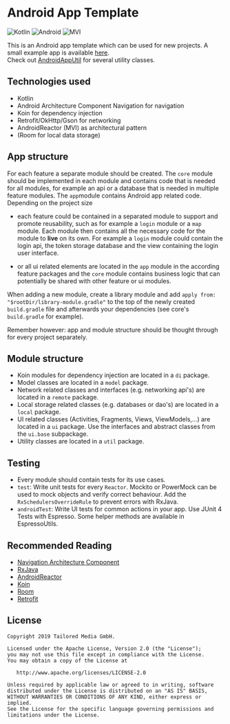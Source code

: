 # Android App Template
![Kotlin](https://img.shields.io/badge/Language-Kotlin-orange.svg) ![Android](https://img.shields.io/badge/Platform-Android-green.svg) ![MVI](https://img.shields.io/badge/Architecture-MVI-red.svg)

This is an Android app template which can be used for new projects. A small example app is available [here](https://github.com/tailoredmedia/AndroidAppTemplateExample).  
Check out [AndroidAppUtil](https://github.com/tailoredmedia/AndroidAppUtil) for several utility classes.

## Technologies used

* Kotlin
* Android Architecture Component Navigation for navigation
* Koin for dependency injection
* Retrofit/OkHttp/Gson for networking
* AndroidReactor (MVI) as architectural pattern
* (Room for local data storage)

## App structure

For each feature a separate module should be created. The `core` module should be implemented in each module and contains code that is needed for all modules, for example an api or a database that is needed in multiple feature modules. The `app`module contains Android app related code. Depending on the project size 

* each feature could be contained in a separated module to support and promote reusability, such as for example a `login` module or a `map` module. Each module then contains all the necessary code for the module to **live** on its own. For example a `login` module could contain the login api, the token storage database and the view containing the login user interface.

* or all ui related elements are located in the `app` module in the according feature packages and the `core` module contains business logic that can potentially be shared with other feature or ui modules.

When adding a new module, create a library module and add `apply from: "$rootDir/library-module.gradle"` to the top of the newly created `build.gradle` file and afterwards your dependencies (see core's `build.gradle` for example).

Remember however: app and module structure should be thought through for every project separately.

## Module structure

* Koin modules for dependency injection are located in a `di` package.
* Model classes are located in a `model` package.
* Network related classes and interfaces (e.g. networking api's) are located in a `remote` package.
* Local storage related classes (e.g. databases or dao's) are located in a `local` package.
* UI related classes (Activities, Fragments, Views, ViewModels,...) are located in a `ui` package. Use the interfaces and abstract classes from the `ui.base` subpackage.
* Utility classes are located in a `util` package.

## Testing

* Every module should contain tests for its use cases.
* `test`: Write unit tests for every `Reactor`. Mockito or PowerMock can be used to mock objects and verify correct behaviour. Add the `RxSchedulersOverrideRule` to prevent errors with RxJava.
* `androidTest`: Write UI tests for common actions in your app. Use JUnit 4 Tests with Espresso. Some helper methods are available in EspressoUtils.

## Recommended Reading

* [Navigation Architecture Component](https://developer.android.com/topic/libraries/architecture/navigation/)
* [RxJava](http://www.vogella.com/tutorials/RxJava/article.html)
* [AndroidReactor](https://github.com/floschu/AndroidReactor)
* [Koin](https://insert-koin.io/)
* [Room](http://www.vogella.com/tutorials/AndroidSQLite/article.html)
* [Retrofit](http://www.vogella.com/tutorials/Retrofit/article.html)

## License

```
Copyright 2019 Tailored Media GmbH.

Licensed under the Apache License, Version 2.0 (the "License");
you may not use this file except in compliance with the License.
You may obtain a copy of the License at

   http://www.apache.org/licenses/LICENSE-2.0

Unless required by applicable law or agreed to in writing, software
distributed under the License is distributed on an "AS IS" BASIS,
WITHOUT WARRANTIES OR CONDITIONS OF ANY KIND, either express or implied.
See the License for the specific language governing permissions and
limitations under the License.
```
